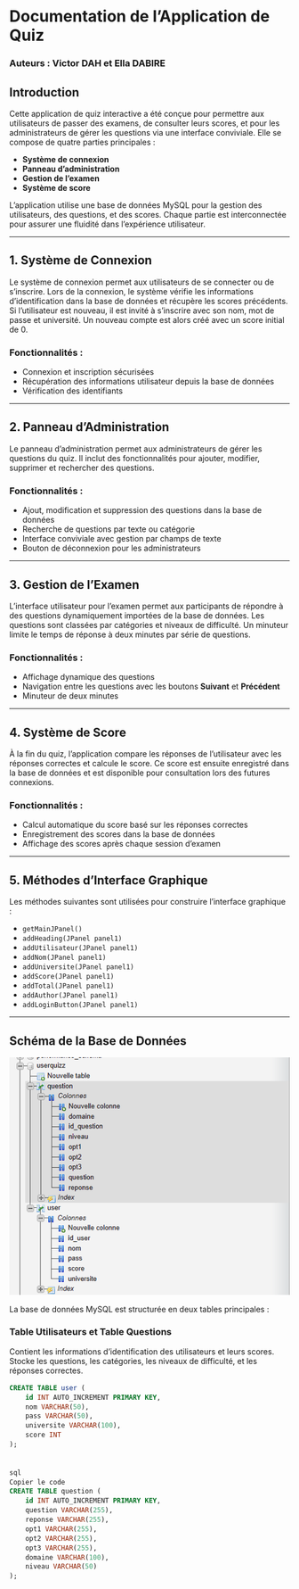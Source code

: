 # Documentation de l’Application de Quiz

### Auteurs : Victor DAH et Ella DABIRE   

## Introduction
Cette application de quiz interactive a été conçue pour permettre aux utilisateurs de passer des examens, de consulter leurs scores, et pour les administrateurs de gérer les questions via une interface conviviale. Elle se compose de quatre parties principales :

- **Système de connexion**
- **Panneau d’administration**
- **Gestion de l’examen**
- **Système de score**

L’application utilise une base de données MySQL pour la gestion des utilisateurs, des questions, et des scores. Chaque partie est interconnectée pour assurer une fluidité dans l’expérience utilisateur.

---

## 1. Système de Connexion
Le système de connexion permet aux utilisateurs de se connecter ou de s’inscrire. Lors de la connexion, le système vérifie les informations d’identification dans la base de données et récupère les scores précédents. Si l’utilisateur est nouveau, il est invité à s’inscrire avec son nom, mot de passe et université. Un nouveau compte est alors créé avec un score initial de 0.

### Fonctionnalités :
- Connexion et inscription sécurisées
- Récupération des informations utilisateur depuis la base de données
- Vérification des identifiants

---

## 2. Panneau d’Administration
Le panneau d’administration permet aux administrateurs de gérer les questions du quiz. Il inclut des fonctionnalités pour ajouter, modifier, supprimer et rechercher des questions.

### Fonctionnalités :
- Ajout, modification et suppression des questions dans la base de données
- Recherche de questions par texte ou catégorie
- Interface conviviale avec gestion par champs de texte
- Bouton de déconnexion pour les administrateurs

---

## 3. Gestion de l’Examen
L’interface utilisateur pour l’examen permet aux participants de répondre à des questions dynamiquement importées de la base de données. Les questions sont classées par catégories et niveaux de difficulté. Un minuteur limite le temps de réponse à deux minutes par série de questions.

### Fonctionnalités :
- Affichage dynamique des questions
- Navigation entre les questions avec les boutons **Suivant** et **Précédent**
- Minuteur de deux minutes

---

## 4. Système de Score
À la fin du quiz, l’application compare les réponses de l’utilisateur avec les réponses correctes et calcule le score. Ce score est ensuite enregistré dans la base de données et est disponible pour consultation lors des futures connexions.

### Fonctionnalités :
- Calcul automatique du score basé sur les réponses correctes
- Enregistrement des scores dans la base de données
- Affichage des scores après chaque session d’examen

---

## 5. Méthodes d’Interface Graphique
Les méthodes suivantes sont utilisées pour construire l’interface graphique :

- `getMainJPanel()`
- `addHeading(JPanel panel1)`
- `addUtilisateur(JPanel panel1)`
- `addNom(JPanel panel1)`
- `addUniversite(JPanel panel1)`
- `addScore(JPanel panel1)`
- `addTotal(JPanel panel1)`
- `addAuthor(JPanel panel1)`
- `addLoginButton(JPanel panel1)`

---

## Schéma de la Base de Données

![Shema de la base de donne](dataBase.png)

La base de données MySQL est structurée en deux tables principales :

### **Table Utilisateurs et Table Questions**  
Contient les informations d’identification des utilisateurs et leurs scores.
Stocke les questions, les catégories, les niveaux de difficulté, et les réponses correctes.
```sql
CREATE TABLE user (
    id INT AUTO_INCREMENT PRIMARY KEY,
    nom VARCHAR(50),
    pass VARCHAR(50),
    universite VARCHAR(100),
    score INT
);


sql
Copier le code
CREATE TABLE question (
    id INT AUTO_INCREMENT PRIMARY KEY,
    question VARCHAR(255),
    reponse VARCHAR(255),
    opt1 VARCHAR(255),
    opt2 VARCHAR(255),
    opt3 VARCHAR(255),
    domaine VARCHAR(100),
    niveau VARCHAR(50)
);
